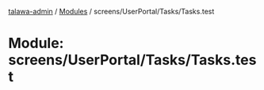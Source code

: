 [talawa-admin](../README.md) / [Modules](../modules.md) / screens/UserPortal/Tasks/Tasks.test

# Module: screens/UserPortal/Tasks/Tasks.test
